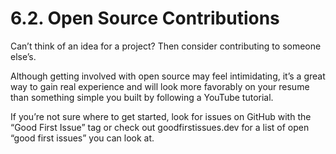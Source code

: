 # 6.2. Open Source Contributions

Can’t think of an idea for a project? Then consider contributing to someone else’s.

Although getting involved with open source may feel intimidating, it’s a great way to gain real experience and will look more favorably on your resume than something simple you built by following a YouTube tutorial.

If you’re not sure where to get started, look for issues on GitHub with the “Good First Issue” tag or check out goodfirstissues.dev for a list of open “good first issues” you can look at.
